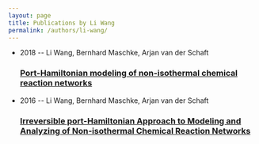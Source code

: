 ```yaml
---
layout: page
title: Publications by Li Wang
permalink: /authors/li-wang/
---
```


<ul class="post-list">
<li><span class='post-meta'>2018 -- Li Wang, Bernhard Maschke, Arjan van der Schaft</span><h3><a class='post-link' href='../../port-hamiltonian-modeling-of-non-isothermal-chemical-reaction-networks'>Port-Hamiltonian modeling of non-isothermal chemical reaction networks</a></h3></li>
<li><span class='post-meta'>2016 -- Li Wang, Bernhard Maschke, Arjan van der Schaft</span><h3><a class='post-link' href='../../irreversible-port-hamiltonian-approach-to-modeling-and-analyzing-of-non-isothermal-chemical-reaction-networks'>Irreversible port-Hamiltonian Approach to Modeling and Analyzing of Non-isothermal Chemical Reaction Networks</a></h3></li>

</ul>
